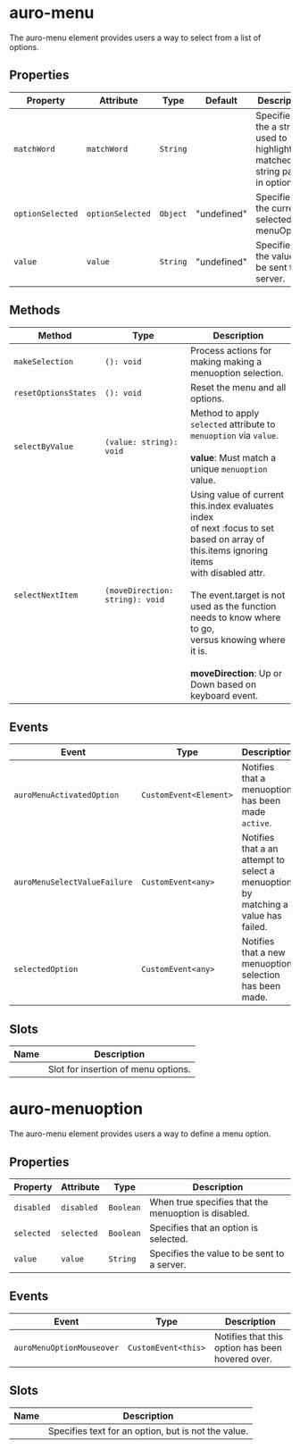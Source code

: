 # auro-menu

The auro-menu element provides users a way to select from a list of options.

## Properties

| Property         | Attribute        | Type     | Default     | Description                                      |
|------------------|------------------|----------|-------------|--------------------------------------------------|
| `matchWord`      | `matchWord`      | `String` |             | Specifies the a string used to highlight matched string parts in options. |
| `optionSelected` | `optionSelected` | `Object` | "undefined" | Specifies the current selected menuOption.       |
| `value`          | `value`          | `String` | "undefined" | Specifies the value to be sent to a server.      |

## Methods

| Method               | Type                            | Description                                      |
|----------------------|---------------------------------|--------------------------------------------------|
| `makeSelection`      | `(): void`                      | Process actions for making making a menuoption selection. |
| `resetOptionsStates` | `(): void`                      | Reset the menu and all options.                  |
| `selectByValue`      | `(value: string): void`         | Method to apply `selected` attribute to `menuoption` via `value`.<br /><br />**value**: Must match a unique `menuoption` value. |
| `selectNextItem`     | `(moveDirection: string): void` | Using value of current this.index evaluates index<br />of next :focus to set based on array of this.items ignoring items<br />with disabled attr.<br /><br />The event.target is not used as the function needs to know where to go,<br />versus knowing where it is.<br /><br />**moveDirection**: Up or Down based on keyboard event. |

## Events

| Event                        | Type                   | Description                                      |
|------------------------------|------------------------|--------------------------------------------------|
| `auroMenuActivatedOption`    | `CustomEvent<Element>` | Notifies that a menuoption has been made `active`. |
| `auroMenuSelectValueFailure` | `CustomEvent<any>`     | Notifies that a an attempt to select a menuoption by matching a value has failed. |
| `selectedOption`             | `CustomEvent<any>`     | Notifies that a new menuoption selection has been made. |

## Slots

| Name | Description                         |
|------|-------------------------------------|
|      | Slot for insertion of menu options. |


# auro-menuoption

The auro-menu element provides users a way to define a menu option.

## Properties

| Property   | Attribute  | Type      | Description                                      |
|------------|------------|-----------|--------------------------------------------------|
| `disabled` | `disabled` | `Boolean` | When true specifies that the menuoption is disabled. |
| `selected` | `selected` | `Boolean` | Specifies that an option is selected.            |
| `value`    | `value`    | `String`  | Specifies the value to be sent to a server.      |

## Events

| Event                     | Type                | Description                                      |
|---------------------------|---------------------|--------------------------------------------------|
| `auroMenuOptionMouseover` | `CustomEvent<this>` | Notifies that this option has been hovered over. |

## Slots

| Name | Description                                      |
|------|--------------------------------------------------|
|      | Specifies text for an option, but is not the value. |
